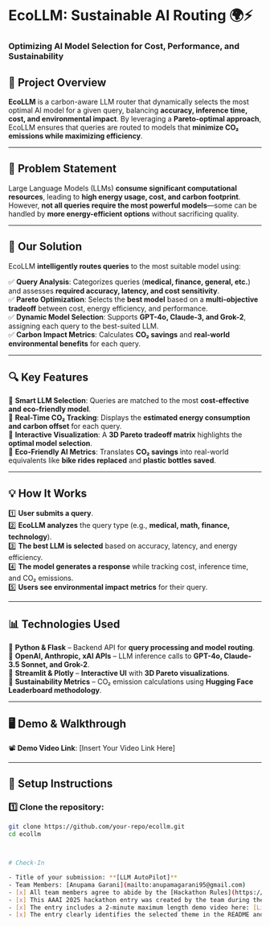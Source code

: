 # EcoLLM: Sustainable AI Routing 🌍⚡  
### Optimizing AI Model Selection for Cost, Performance, and Sustainability  

## 🚀 Project Overview  
**EcoLLM** is a carbon-aware LLM router that dynamically selects the most optimal AI model for a given query, balancing **accuracy, inference time, cost, and environmental impact**. By leveraging a **Pareto-optimal approach**, EcoLLM ensures that queries are routed to models that **minimize CO₂ emissions while maximizing efficiency**.

---

## 🎯 Problem Statement  
Large Language Models (LLMs) **consume significant computational resources**, leading to **high energy usage, cost, and carbon footprint**. However, **not all queries require the most powerful models**—some can be handled by **more energy-efficient options** without sacrificing quality.

---

## 🌱 Our Solution  
EcoLLM **intelligently routes queries** to the most suitable model using:  

✅ **Query Analysis**: Categorizes queries (**medical, finance, general, etc.**) and assesses **required accuracy, latency, and cost sensitivity**.  
✅ **Pareto Optimization**: Selects the **best model** based on a **multi-objective tradeoff** between cost, energy efficiency, and performance.  
✅ **Dynamic Model Selection**: Supports **GPT-4o, Claude-3, and Grok-2**, assigning each query to the best-suited LLM.  
✅ **Carbon Impact Metrics**: Calculates **CO₂ savings** and **real-world environmental benefits** for each query.  

---

## 🔍 Key Features  
📌 **Smart LLM Selection**: Queries are matched to the most **cost-effective and eco-friendly model**.  
📌 **Real-Time CO₂ Tracking**: Displays the **estimated energy consumption and carbon offset** for each query.  
📌 **Interactive Visualization**: A **3D Pareto tradeoff matrix** highlights the **optimal model selection**.  
📌 **Eco-Friendly AI Metrics**: Translates **CO₂ savings** into real-world equivalents like **bike rides replaced** and **plastic bottles saved**.  

---

## 💡 How It Works  
1️⃣ **User submits a query**.  
2️⃣ **EcoLLM analyzes** the query type (e.g., **medical, math, finance, technology**).  
3️⃣ **The best LLM is selected** based on accuracy, latency, and energy efficiency.  
4️⃣ **The model generates a response** while tracking cost, inference time, and CO₂ emissions.  
5️⃣ **Users see environmental impact metrics** for their query.  

---

## 📊 Technologies Used  
🔹 **Python & Flask** – Backend API for **query processing and model routing**.  
🔹 **OpenAI, Anthropic, xAI APIs** – LLM inference calls to **GPT-4o, Claude-3.5 Sonnet, and Grok-2**.  
🔹 **Streamlit & Plotly** – **Interactive UI** with **3D Pareto visualizations**.  
🔹 **Sustainability Metrics** – CO₂ emission calculations using **Hugging Face Leaderboard methodology**.  

---

## 🖥️ Demo & Walkthrough  
📽️ **Demo Video Link**: [Insert Your Video Link Here]  

---

## 💾 Setup Instructions  

### 1️⃣ Clone the repository:  
```bash
git clone https://github.com/your-repo/ecollm.git
cd ecollm



# Check-In

- Title of your submission: **[LLM AutoPilot]**
- Team Members: [Anupama Garani](mailto:anupamagarani95@gmail.com)
- [x] All team members agree to abide by the [Hackathon Rules](https://aaai.org/conference/aaai/aaai-25/hackathon/)
- [x] This AAAI 2025 hackathon entry was created by the team during the period of the hackathon, February 17 – February 24, 2025
- [x] The entry includes a 2-minute maximum length demo video here: [Link](https://your-link.com)
- [x] The entry clearly identifies the selected theme in the README and the video.
